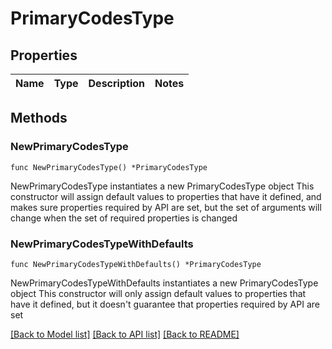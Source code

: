 # PrimaryCodesType

## Properties

Name | Type | Description | Notes
------------ | ------------- | ------------- | -------------

## Methods

### NewPrimaryCodesType

`func NewPrimaryCodesType() *PrimaryCodesType`

NewPrimaryCodesType instantiates a new PrimaryCodesType object
This constructor will assign default values to properties that have it defined,
and makes sure properties required by API are set, but the set of arguments
will change when the set of required properties is changed

### NewPrimaryCodesTypeWithDefaults

`func NewPrimaryCodesTypeWithDefaults() *PrimaryCodesType`

NewPrimaryCodesTypeWithDefaults instantiates a new PrimaryCodesType object
This constructor will only assign default values to properties that have it defined,
but it doesn't guarantee that properties required by API are set


[[Back to Model list]](../README.md#documentation-for-models) [[Back to API list]](../README.md#documentation-for-api-endpoints) [[Back to README]](../README.md)


